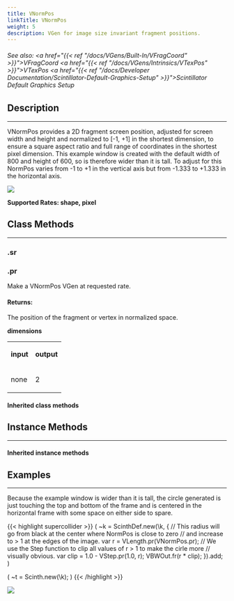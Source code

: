 ```yaml
---
title: VNormPos
linkTitle: VNormPos
weight: 5
description: VGen for image size invariant fragment positions.
---
```

<!-- generated file, please edit the original .schelp file(in the Scintillator repository) and then run schelpToMarkDown.scdscript to regenerate. -->
###### See also: <a href="{{< ref "/docs/VGens/Built-In/VFragCoord" >}}">VFragCoord</a> <a href="{{< ref "/docs/VGens/Intrinsics/VTexPos" >}}">VTexPos</a> <a href="{{< ref "/docs/Developer Documentation/Scintillator-Default-Graphics-Setup" >}}">Scintillator Default Graphics Setup</a> 



## Description
---



VNormPos provides a 2D fragment screen position, adjusted for screen width and height and normalized to [-1, +1] in the shortest dimension, to ensure a square aspect ratio and full range of coordinates in the shortest pixel dimension. This example window is created with the default width of 800 and height of 600, so is therefore wider than it is tall. To adjust for this NormPos varies from -1 to +1 in the vertical axis but from -1.333 to +1.333 in the horizontal axis.

<img src="/images/schelp/VNormPosLayout.png" />

<strong>Supported Rates: shape, pixel</strong>



## Class Methods
---



### .sr



### .pr



Make a VNormPos VGen at requested rate.



#### Returns:



The position of the fragment or vertex in normalized space.



<strong>dimensions</strong>


<table>
<tr><td>

<strong>input</strong>

</td><td>

<strong>output</strong>

</td></tr>
<tr><td>

none

</td><td>

2

</td></tr>

</table>


#### Inherited class methods



## Instance Methods
---



#### Inherited instance methods



## Examples
---



Because the example window is wider than it is tall, the circle generated is just touching the top and bottom of the frame and is centered in the horizontal frame with some space on either side to spare.



{{< highlight supercollider >}}
(
~k = ScinthDef.new(\k, {
    // This radius will go from black at the center where NormPos is close to zero
    // and increase to > 1 at the edges of the image.
    var r = VLength.pr(VNormPos.pr);
    // We use the Step function to clip all values of r > 1 to make the cirle more
    // visually obvious.
    var clip = 1.0 - VStep.pr(1.0, r);
    VBWOut.fr(r * clip);
}).add;
)

(
~t = Scinth.new(\k);
)
{{< /highlight >}}

<img src="/images/schelp/NormPosExample.png" />



